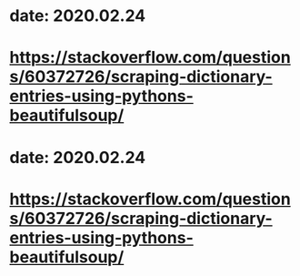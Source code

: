 # date: 2020.02.24
# https://stackoverflow.com/questions/60372726/scraping-dictionary-entries-using-pythons-beautifulsoup/
# date: 2020.02.24
# https://stackoverflow.com/questions/60372726/scraping-dictionary-entries-using-pythons-beautifulsoup/
